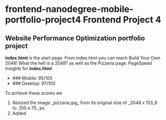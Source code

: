 **frontend-nanodegree-mobile-portfolio-project4**
**Frontend Project 4**
=======
## Website Performance Optimization portfolio project


**index.html** is the start page. From index.html you can reach Build Your Own 2048! What the hell is a 2048? as well as the Pizzeria page. 
PageSpeed Insights for **index.html** 
<ul>
	<li>### Mobile: 95/100</li>
	<li>### Desktop: 97/100</li>
</ul>
To achieve these scores we 
<ol>
	<li>Resized the image _pizzaria.jpg_ from its original size of _2048 x 153_6 to _100 x 75_ px.</li>
    <li>Added <meta http-equiv="Cache-Control" content="max-age=600"/></li>


